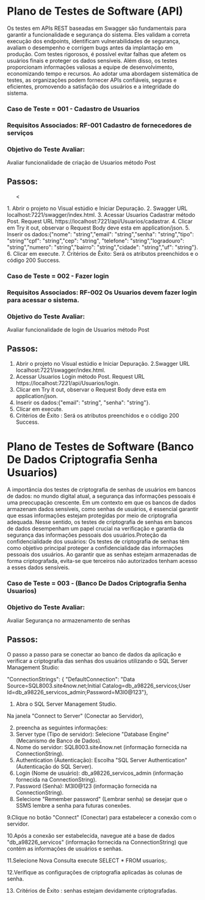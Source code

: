 # Plano de Testes de Software (API)
Os testes em APIs REST baseadas em Swagger são fundamentais para garantir a funcionalidade e segurança do sistema. Eles validam a correta execução dos endpoints, identificam vulnerabilidades de segurança, avaliam o desempenho e corrigem bugs antes da implantação em produção. Com testes rigorosos, é possível evitar falhas que afetem os usuários finais e proteger os dados sensíveis. Além disso, os testes proporcionam informações valiosas a equipe de desenvolvimento, economizando tempo e recursos. Ao adotar uma abordagem sistemática de testes, as organizações podem fornecer APIs confiáveis, seguras e eficientes, promovendo a satisfação dos usuários e a integridade do sistema.

### Caso de Teste	= 001 - Cadastro de Usuarios
### Requisitos Associados: RF-001 Cadastro de fornecedores de serviços
### Objetivo do Teste	Avaliar:
Avaliar funcionalidade de criação de Usuarios método Post
## Passos:
<ul>
    <
</ul>
1. Abrir o projeto no  Visual estúdio e Iniciar Depuração.
2. Swagger URL localhost:7221/swagger/index.html.
3. Acessar Usuarios Cadastrar método Post. Request URL https://localhost:7221/api/Usuarios/cadastrar.
4. Clicar em Try it out, observar o Request Body deve esta em application/json.
5. Inserir os dados:{"nome": "string","email": "string","senha": "string","tipo": "string""cpf": "string","cep": "string", "telefone": "string","logradouro": "string","numero": "string","bairro": "string","cidade": "string","uf": "string"}.
6. Clicar em execute.
7. Critérios de Êxito: Será os atributos preenchidos e o código 200 Success.

### Caso de Teste	= 002 - Fazer login
### Requisitos Associados: RF-002 Os Usuarios devem fazer login para acessar o sistema.
### Objetivo do Teste	Avaliar:
Avaliar funcionalidade de login de Usuarios método Post
## Passos:
1. Abrir o projeto no  Visual estúdio e Iniciar Depuração.
2.Swagger URL localhost:7221/swagger/index.html.
3. Acessar Usuarios Login método Post. Request URL https://localhost:7221/api/Usuarios/login.
4. Clicar em Try it out, observar o Request Body deve esta em application/json.
5. Inserir os dados:{"email": "string", "senha": "string"}.
6. Clicar em execute.
7. Critérios de Êxito :	Será os atributos preenchidos e o código 200 Success.

# Plano de Testes de Software (Banco De Dados Criptografia Senha Usuarios)

A importância dos testes de criptografia de senhas de usuários em bancos de dados:
no mundo digital atual, a segurança das informações pessoais é uma preocupação crescente. Em um contexto em que os bancos de dados armazenam dados sensíveis, como senhas de usuários, é essencial garantir que essas informações estejam protegidas por meio de criptografia adequada. Nesse sentido, os testes de criptografia de senhas em bancos de dados desempenham um papel crucial na verificação e garantia da segurança das informações pessoais dos usuários.Proteção da confidencialidade dos usuários:
Os testes de criptografia de senhas têm como objetivo principal proteger a confidencialidade das informações pessoais dos usuários. Ao garantir que as senhas estejam armazenadas de forma criptografada, evita-se que terceiros não autorizados tenham acesso a esses dados sensíveis.

### Caso de Teste	= 003 - (Banco De Dados Criptografia Senha Usuarios)

### Objetivo do Teste	Avaliar:
Avaliar Segurança no armazenamento de senhas
## Passos:
O passo a passo para se conectar ao banco de dados da aplicação e verificar a criptografia das senhas dos usuários utilizando o SQL Server Management Studio:

"ConnectionStrings": {
    "DefaultConnection": "Data Source=SQL8003.site4now.net;Initial Catalog=db_a98226_servicos;User Id=db_a98226_servicos_admin;Password=M3l0@123"},

1. Abra o SQL Server Management Studio.

Na janela "Connect to Server" (Conectar ao Servidor), 

2. preencha as seguintes informações:
3. Server type (Tipo de servidor): Selecione "Database Engine" (Mecanismo de Banco de Dados).
4. Nome do servidor: SQL8003.site4now.net (informação fornecida na ConnectionString).
5. Authentication (Autenticação): Escolha "SQL Server Authentication" (Autenticação do SQL Server).
6. Login (Nome de usuário): db_a98226_servicos_admin (informação fornecida na ConnectionString).
7. Password (Senha): M3l0@123 (informação fornecida na ConnectionString).
8. Selecione "Remember password" (Lembrar senha) se desejar que o SSMS lembre a senha para futuras conexões.

9.Clique no botão "Connect" (Conectar) para estabelecer a conexão com o servidor.

10.Após a conexão ser estabelecida, navegue até a base de dados "db_a98226_servicos" (informação fornecida na ConnectionString) que contém as informações de usuários e senhas.

11.Selecione Nova Consulta execute SELECT * FROM usuarios;.

12.Verifique as configurações de criptografia aplicadas às colunas de senha.

13. Critérios de Êxito : senhas estejam devidamente criptografadas.





<!-- ### Caso de Teste	= 003 - Atualizar Cadastro
### Requisitos Associados: RF-001 Cadastro de fornecedores de serviços
### Objetivo do Teste	Avaliar:
Avaliar funcionalidade de Atualizar Cadastro de fornecedores
método PUT {ID}
## Passos:
1. Abrir o projeto no  Visual estúdio e Iniciar Depuração.
2. swagger informar a URL https://localhost/ .
3. Acessar o método PUT {ID}.
4. clicar em Try it out, observar o Request Body deve esta em application/json.
5. inserir os dados a serem atualizados  nome, cpf, telefone, e-mail, senha, repetir senha, Cep, logradouro, numero, complemento, bairro cidade, uf.
6. clicar em execute.
7.Critérios de Êxito :  -->



